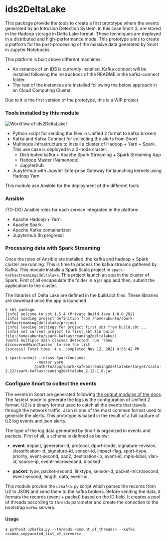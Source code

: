 # ids2DeltaLake

This package provide the tools to create a first prototype where the events generated by an Intrusion Detection System, in this case Snort 3, are stored in the Hadoop storage in Delta Lake format. These techniques are deployed in a distributed and high-performance mode. This prototype aims to create a platform for the post-processing of the massive data generated by Snort in Jupyter Notebooks.

This platform is built above different machines: 
- An instance of an IDS is currently installed. Kafka connect will be installed following the instructions of the README in the kafka-connect folder. 
- The rest of the instances are installed following the below approach in an Cloud Computing Cluster. 

Due to it is the first version of the prototype, this is a WIP project.

### Tools installed by this module

![Workflow of ids2DeltaLake!](/assets/images/workflow.jpg "ids2DeltaLake")

* Python script for sending the files in Unified 2 format to kafka brokers
* Kafka and Kafka Connect for collecting the alerts from Snort
* Multinode infrastructure to install a cluster of Hadoop + Yarn + Spark. This use case is deployed in a 3-node cluster.
  - Distributed kafka + Apache Spark Streaming + Spark Streaming App
  - Hadoop Master (Namenode)
  - Jupyterhub 
* Jupyterhub with Jupyter Enterprise Gateway for launching kernels using Hadoop Yarn

This module use Ansible for the deployment of the different tools

### Ansible 

(TO-DO) Ansible roles for each service integrated in the platform. 
- Apache Hadoop + Yarn.
- Apache Spark.
- Apache Kafka containarized
- Jupyterhub (In progress)

### Processing data with Spark Streaming

Once the roles of Ansible are installed, the kafka and hadoop + Spark cluster are running. This is time to process the kafka streams gathered by Kafka. This module installs a Spark Scala project in `spark-kafkastreaming2deltalake`. This project launch an app in the cluster of Spark. First of all encapsulate the folder in a jar app and then, submit the application to the cluster. 

The libraries of Delta Lake are defined in the build.sbt files. These libraries are download once the app is launched. 

```
$ sbt package
[info] welcome to sbt 1.5.4 (Private Build Java 1.8.0_292)
[info] loading project definition from /home/ubuntu/spark-kafkastreaming2deltalake/project
[info] loading settings for project first_sbt from build.sbt ...
[info] set current project to first_sbt (in build file:/home/ubuntu/spark-kafkastreaming2deltalake/)
[warn] multiple main classes detected: run 'show discoveredMainClasses' to see the list
[success] Total time: 4 s, completed Nov 12, 2021 4:55:42 PM

$ spark-submit --class SparkConsumer 
             --master yarn 
             /path/to/app/spark-kafkastreaming2deltalake/target/scala-2.12/spark-kafkastreaming2deltalake_2.12-1.0.jar
```


### Configure Snort to collect the events

The events in Snort are generated following [the output modules of the docs](http://manual-snort-org.s3-website-us-east-1.amazonaws.com/node21.html). The fastest mode to generate the logs is the configuration of Unified 2 format. U2 is a binary format used to catch all the events that travels through the network traffic. Json is one of the most common format used to generate the alerts. This prototype is based in the result of a full capture of U2 log events and json alerts.  

The type of the log data generated by Snort is organized in events and packets. First of all, a schema is defined as below:

* **event**: impact, generator-id, protocol, dport-icode, signature-revision, classification-id, signature-id, sensor-id, impact-flag, sport-itype, priority, event-second, pad2, destination-ip, event-id, mpls-label, vlan-id, source-ip, event-microsecond, blocked

* **packet**: type, packet-second, linktype, sensor-id, packet-microsecond, event-second, length, data, event-id,

This module provide the `u2kafka.py` script which parses the records from U2 to JSON and send them to the kafka brokers. Before sending the data, it formats the records (event + packet) based on the ID field. It creates a pool of threads according to `threads` parameter and create the conection to the bootstrap `kafka` servers.

#### Usage

```
$ python3 u2kafka.py --threads <amount_of_threads> --kafka  <comma_sepparated_list_of_servers>
```





